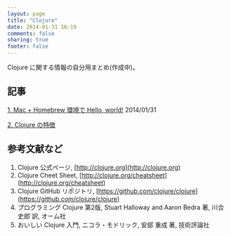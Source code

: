 ```yaml
---
layout: page
title: "Clojure"
date: 2014-01-31 16:19
comments: false
sharing: true
footer: false
---
```

Clojure に関する情報の自分用まとめ(作成中)。

## 記事
[1. Mac + Homebrew 環境で Hello, world!](/clojure/01-mac-homebrew-hello) 2014/01/31

[2. Clojure の特徴](/clojure/02-characteristic)



## 参考文献など
1. Clojure 公式ページ, [http://clojure.org](http://clojure.org)
2. Clojure Cheet Sheet, [http://clojure.org/cheatsheet](http://clojure.org/cheatsheet)
3. Clojure GitHub リポジトリ, [https://github.com/clojure/clojure](https://github.com/clojure/clojure)
4. プログラミング Clojure 第2版, Stuart Halloway and Aaron Bedra 著, 川合 史郎 訳, オーム社
5. おいしい Clojure 入門, ニコラ・モドリック, 安部 重成 著, 技術評論社